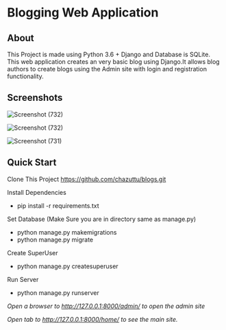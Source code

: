 # Blogging Web Application
## About
This Project is made using Python 3.6 + Django and Database is SQLite. This web application creates an very basic blog using Django.It allows blog authors to create blogs using the Admin site with login and registration functionality.
## Screenshots
![Screenshot (732)](https://user-images.githubusercontent.com/73628133/168130317-2a8ae363-fe88-4f44-9b32-914455b3114d.png)

![Screenshot (732)](https://user-images.githubusercontent.com/73628133/168129762-f6740382-aaa2-449a-9a0b-840f0794e149.png)

![Screenshot (731)](https://user-images.githubusercontent.com/73628133/168129548-a91c57f1-d430-4ce0-943e-88fbf7c58c0f.png)

## Quick Start
Clone This Project
https://github.com/chazuttu/blogs.git

Install Dependencies
* pip install -r requirements.txt


Set Database (Make Sure you are in directory same as manage.py)

* python manage.py makemigrations
* python manage.py migrate


Create SuperUser
* python manage.py createsuperuser

Run Server
* python manage.py runserver

*Open a browser to http://127.0.0.1:8000/admin/ to open the admin site*

*Open tab to http://127.0.0.1:8000/home/ to see the main site.*


